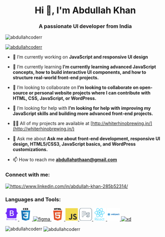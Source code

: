 <h1 align="center">Hi 👋, I'm Abdullah Khan</h1>
<h3 align="center">A passionate UI developer from India</h3>

<p align="left"> <img src="https://komarev.com/ghpvc/?username=abdullahcoderr&label=Profile%20views&color=0e75b6&style=flat" alt="abdullahcoderr" /> </p>

<p align="left"> <a href="https://github.com/ryo-ma/github-profile-trophy"><img src="https://github-profile-trophy.vercel.app/?username=abdullahcoderr" alt="abdullahcoderr" /></a> </p>

- 🔭 I’m currently working on **JavaScript and responsive UI design**

- 🌱 I’m currently learning **I’m currently learning advanced JavaScript concepts, how to build interactive UI components, and how to structure real-world front-end projects.**

- 👯 I’m looking to collaborate on **I’m looking to collaborate on open-source or personal website projects where I can contribute with HTML, CSS, JavaScript, or WordPress.**

- 🤝 I’m looking for help with **I’m looking for help with improving my JavaScript skills and building more advanced front-end projects.**

- 👨‍💻 All of my projects are available at [http://whiterhinobrewing.in/](http://whiterhinobrewing.in/)

- 💬 Ask me about **Ask me about front-end development, responsive UI design, HTML5/CSS3, JavaScript basics, and WordPress customizations.**

- 📫 How to reach me **abdullahpthaan@gmail.com**

<h3 align="left">Connect with me:</h3>
<p align="left">
<a href="https://linkedin.com/in/https://www.linkedin.com/in/abdullah-khan-285b52314/" target="blank"><img align="center" src="https://raw.githubusercontent.com/rahuldkjain/github-profile-readme-generator/master/src/images/icons/Social/linked-in-alt.svg" alt="https://www.linkedin.com/in/abdullah-khan-285b52314/" height="30" width="40" /></a>
</p>

<h3 align="left">Languages and Tools:</h3>
<p align="left"> <a href="https://getbootstrap.com" target="_blank" rel="noreferrer"> <img src="https://raw.githubusercontent.com/devicons/devicon/master/icons/bootstrap/bootstrap-plain-wordmark.svg" alt="bootstrap" width="40" height="40"/> </a> <a href="https://www.w3schools.com/css/" target="_blank" rel="noreferrer"> <img src="https://raw.githubusercontent.com/devicons/devicon/master/icons/css3/css3-original-wordmark.svg" alt="css3" width="40" height="40"/> </a> <a href="https://www.figma.com/" target="_blank" rel="noreferrer"> <img src="https://www.vectorlogo.zone/logos/figma/figma-icon.svg" alt="figma" width="40" height="40"/> </a> <a href="https://www.w3.org/html/" target="_blank" rel="noreferrer"> <img src="https://raw.githubusercontent.com/devicons/devicon/master/icons/html5/html5-original-wordmark.svg" alt="html5" width="40" height="40"/> </a> <a href="https://developer.mozilla.org/en-US/docs/Web/JavaScript" target="_blank" rel="noreferrer"> <img src="https://raw.githubusercontent.com/devicons/devicon/master/icons/javascript/javascript-original.svg" alt="javascript" width="40" height="40"/> </a> <a href="https://www.photoshop.com/en" target="_blank" rel="noreferrer"> <img src="https://raw.githubusercontent.com/devicons/devicon/master/icons/photoshop/photoshop-line.svg" alt="photoshop" width="40" height="40"/> </a> <a href="https://reactjs.org/" target="_blank" rel="noreferrer"> <img src="https://raw.githubusercontent.com/devicons/devicon/master/icons/react/react-original-wordmark.svg" alt="react" width="40" height="40"/> </a> <a href="https://webpack.js.org" target="_blank" rel="noreferrer"> <img src="https://raw.githubusercontent.com/devicons/devicon/d00d0969292a6569d45b06d3f350f463a0107b0d/icons/webpack/webpack-original-wordmark.svg" alt="webpack" width="40" height="40"/> </a> <a href="https://www.adobe.com/products/xd.html" target="_blank" rel="noreferrer"> <img src="https://cdn.worldvectorlogo.com/logos/adobe-xd.svg" alt="xd" width="40" height="40"/> </a> </p>

<p><img align="left" src="https://github-readme-stats.vercel.app/api/top-langs?username=abdullahcoderr&show_icons=true&locale=en&layout=compact" alt="abdullahcoderr" /></p>

<p>&nbsp;<img align="center" src="https://github-readme-stats.vercel.app/api?username=abdullahcoderr&show_icons=true&locale=en" alt="abdullahcoderr" /></p>
